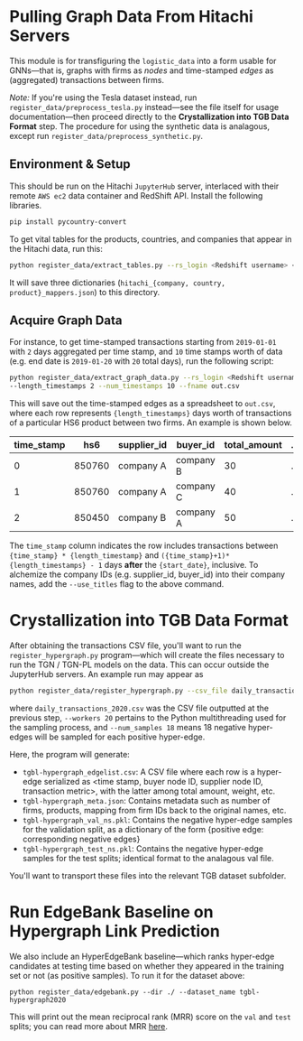 # Pulling Graph Data From Hitachi Servers

This module is for transfiguring the `logistic_data` into a form usable for GNNs—that is, graphs with firms as <em>nodes</em> and time-stamped <em>edges</em> as (aggregated) transactions between firms. 

*Note:* If you're using the Tesla dataset instead, run `register_data/preprocess_tesla.py` instead—see the file itself for usage documentation—then proceed directly to the **Crystallization into TGB Data Format** step. The procedure for using the synthetic data is analagous, except run `register_data/preprocess_synthetic.py`.

## Environment & Setup
This should be run on the Hitachi `JupyterHub` server, interlaced with their remote `AWS ec2` data container and RedShift API. Install the following libraries.
```zsh
pip install pycountry-convert
```
To get vital tables for the products, countries, and companies that appear in the Hitachi data, run this:
```zsh
python register_data/extract_tables.py --rs_login <Redshift username> <Redshift password> --dir ./
```
It will save three dictionaries (`hitachi_{company, country, product}_mappers.json`) to this directory.

## Acquire Graph Data
For instance, to get time-stamped transactions starting from `2019-01-01` with `2` days aggregated per time stamp, and `10` time stamps worth of data (e.g. end date is `2019-01-20` with `20` total days), run the following script:
```zsh
python register_data/extract_graph_data.py --rs_login <Redshift username> <Redshift password> --start_date 2019-01-01 \
--length_timestamps 2 --num_timestamps 10 --fname out.csv
```
This will save out the time-stamped edges as a spreadsheet to `out.csv`, where each row represents `{length_timestamps}` days worth of transactions of a particular HS6 product between two firms. An example is shown below.

time_stamp  |  hs6  |  supplier_id           |  buyer_id   | total_amount | ...
------------|-------------|---------------------|----------------- |---- | ---
0      |  850760     |  company A  |  company B | 30 | ...
1   |  850760     |  company A |  company C | 40 | ...
2    |  850450  |  company B |  company A | 50 | ...

The `time_stamp` column indicates the row includes transactions between `{time_stamp} * {length_timestamp}` and `({time_stamp}+1)* {length_timestamps} - 1` days <b>after</b> the `{start_date}`, inclusive. To alchemize the company IDs (e.g. supplier_id, buyer_id) into their company names, add the `--use_titles` flag to the above command. 

# Crystallization into TGB Data Format

After obtaining the transactions CSV file, you'll want to run the `register_hypergraph.py` program—which will create the files necessary to run the TGN / TGN-PL models on the data. This can occur outside the JupyterHub servers. An example run may appear as

```zsh
python register_data/register_hypergraph.py --csv_file daily_transactions_2020.csv --dataset_name tgbl-hypergraph --metric total_amount --dir cache --workers 20 --num_samples 18
```

where `daily_transactions_2020.csv` was the CSV file outputted at the previous step, `--workers 20` pertains to the Python multithreading used for the sampling process, and `--num_samples 18` means 18 negative hyper-edges will be sampled for each positive hyper-edge. 

Here, the program will generate:

* `tgbl-hypergraph_edgelist.csv`: A CSV file where each row is a hyper-edge serialized as <time stamp, buyer node ID, supplier node ID, transaction metric>, with the latter among total amount, weight, etc.
* `tgbl-hypergraph_meta.json`: Contains metadata such as number of firms, products, mapping from firm IDs back to the original names, etc.
* `tgbl-hypergraph_val_ns.pkl`: Contains the negative hyper-edge samples for the validation split, as a dictionary of the form {positive edge: corresponding negative edges}
* `tgbl-hypergraph_test_ns.pkl`: Contains the negative hyper-edge samples for the test splits; identical format to the analagous val file. 

You'll want to transport these files into the relevant TGB dataset subfolder. 

# Run EdgeBank Baseline on Hypergraph Link Prediction 
We also include an HyperEdgeBank baseline—which ranks hyper-edge candidates at testing time based on whether they appeared in the training set or not (as positive samples). To run it for the dataset above:

```
python register_data/edgebank.py --dir ./ --dataset_name tgbl-hypergraph2020
```

This will print out the mean reciprocal rank (MRR) score on the `val` and `test` splits; you can read more about MRR <a href = "https://en.wikipedia.org/wiki/Mean_reciprocal_rank">here</a>.